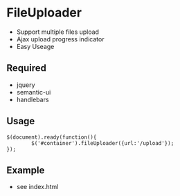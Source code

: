 # FileUploader
- Support multiple files upload
- Ajax upload progress indicator
- Easy Useage

## Required
- jquery
- semantic-ui
- handlebars

## Usage
```
$(document).ready(function(){
		$('#container').fileUploader({url:'/upload'});
});
```
## Example
- see index.html

